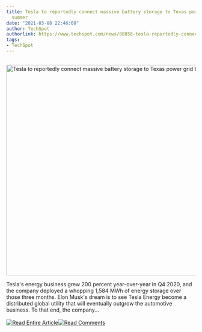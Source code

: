 ```yaml
---
title: Tesla to reportedly connect massive battery storage to Texas power grid this
  summer
date: "2021-03-08 22:46:00"
author: TechSpot
authorlink: https://www.techspot.com/news/88858-tesla-reportedly-connect-massive-battery-storage-texas-power.html
tags:
- TechSpot
---
```

<a href="https://www.techspot.com/news/88858-tesla-reportedly-connect-massive-battery-storage-texas-power.html" target="_blank"><img src="https://static.techspot.com/images2/news/ts3_thumbs/2021/03/2021-03-08-ts3_thumbs-62e.jpg" width="800" height="560" style="padding: 15px 0" title="Tesla to reportedly connect massive battery storage to Texas power grid this summer" /></a><br />Tesla's energy business grew 200 percent year-over-year in Q4 2020, and the company deployed a whopping 1,584 MWh of energy storage over those three months. Elon Musk's dream is to see Tesla Energy become a distributed global utility that will eventually outgrow the automotive business. To that end, the company...<br /><br /><a href="https://www.techspot.com/news/88858-tesla-reportedly-connect-massive-battery-storage-texas-power.html"><img src="https://static.techspot.com/images/rss/rss_buttons_01.png" border="0" alt="Read Entire Article" /></a><a href="https://www.techspot.com/news/88858-tesla-reportedly-connect-massive-battery-storage-texas-power.html#comments"><img src="https://static.techspot.com/images/rss/rss_buttons_02.png" border="0" alt="Read Comments" /></a><br /><br />